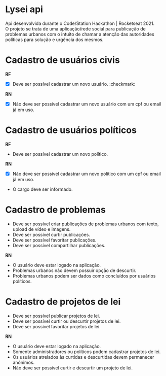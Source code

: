 # Lysei api
Api desenvolvida durante o Code/Station Hackathon | Rocketseat 2021.\
O projeto se trata de uma aplicação/rede social para publicação de problemas urbanos com o intuito de chamar a atenção das autoridades políticas para solução e urgência dos mesmos.


# Cadastro de usuários civis

**RF**
- [x] Deve ser possível cadastrar um novo usuário. :checkmark:

**RN**
- [x] Não deve ser possível cadastrar um novo usuário com um cpf ou email já em uso.


# Cadastro de usuários políticos

**RF**
- Deve ser possível cadastrar um novo político.

**RN**
- [x] Não deve ser possível cadastrar um novo político com um cpf ou email já em uso.
- O cargo deve ser informado.


# Cadastro de problemas

- Deve ser possível criar publicações de problemas urbanos com texto, upload de vídeo e imagens.
- Deve ser possível curtir publicações.
- Deve ser possível favoritar publicações.
- Deve ser possível compartilhar publicações.

**RN**
- O usuário deve estar logado na aplicação.
- Problemas urbanos não devem possuir opção de descurtir.
- Problemas urbanos podem ser dados como concluídos por usuários políticos.

# Cadastro de projetos de lei

- Deve ser possível publicar projetos de lei.
- Deve ser possível curtir ou descurtir projetos de lei.
- Deve ser possível favoritar projetos de lei.

**RN**
- O usuário deve estar logado na aplicação.
- Somente administradores ou políticos podem cadastrar projetos de lei.
- Os usuários atrelados às curtidas e descurtidas devem permanecer anônimos.
- Não deve ser possível curtir e descurtir um projeto de lei.